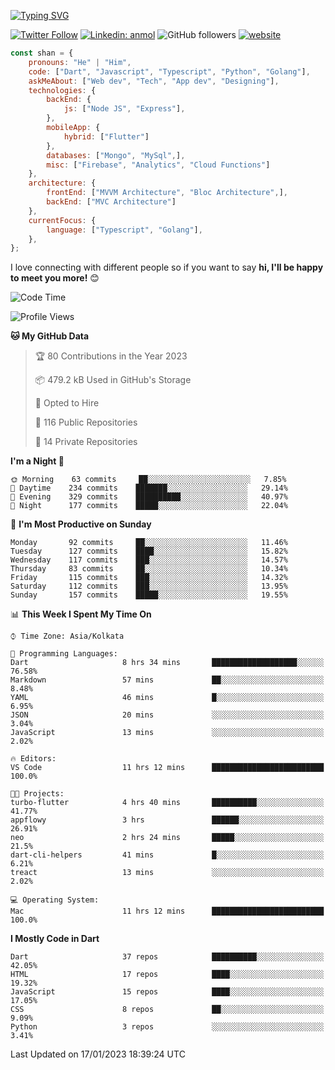 [![Typing SVG](https://readme-typing-svg.herokuapp.com?lines=Hey%2C+I'm+Shan;I+am+a+Full+Stack+Developer)](https://git.io/typing-svg)

<!-- <img align='right' src="https://media.giphy.com/media/M9gbBd9nbDrOTu1Mqx/giphy.gif" width="230"> -->

[![Twitter Follow](https://img.shields.io/twitter/follow/shan__shaji?style=flat)](https://twitter.com/intent/follow?screen_name=shan__shaji)
[![Linkedin: anmol](https://img.shields.io/badge/shan-shaji?style=flat-square&logo=Linkedin&logoColor=white&link=https://www.linkedin.com/in/shan-shaji/)](https://www.linkedin.com/in/shan-shaji/)
![GitHub followers](https://img.shields.io/github/followers/shan-shaji?label=Follow&style=social)
[![website](https://img.shields.io/badge/Website-46a2f1.svg?&style=flat-square&logo=Google-Chrome&logoColor=white&link=http://shan-shaji.github.io/)](http://shan-shaji.github.io/)




```javascript
const shan = {
    pronouns: "He" | "Him",
    code: ["Dart", "Javascript", "Typescript", "Python", "Golang"],
    askMeAbout: ["Web dev", "Tech", "App dev", "Designing"],
    technologies: {
        backEnd: {
            js: ["Node JS", "Express"],
        },
        mobileApp: {
            hybrid: ["Flutter"]
        },
        databases: ["Mongo", "MySql",],
        misc: ["Firebase", "Analytics", "Cloud Functions"]
    },
    architecture: {
        frontEnd: ["MVVM Architecture", "Bloc Architecture",],
        backEnd: ["MVC Architecture"]
    },
    currentFocus: {
        language: ["Typescript", "Golang"],
    },
};
```

I love connecting with different people</b> so if you want to say <b>hi, I'll be happy to meet you more!</b> 😊</em>


<!--START_SECTION:waka-->
![Code Time](http://img.shields.io/badge/Code%20Time-1%2C685%20hrs%207%20mins-blue)

![Profile Views](http://img.shields.io/badge/Profile%20Views-46-blue)

**🐱 My GitHub Data** 

> 🏆 80 Contributions in the Year 2023
 > 
> 📦 479.2 kB Used in GitHub's Storage 
 > 
> 💼 Opted to Hire
 > 
> 📜 116 Public Repositories 
 > 
> 🔑 14 Private Repositories  
 > 
**I'm a Night 🦉** 

```text
🌞 Morning    63 commits     ██░░░░░░░░░░░░░░░░░░░░░░░   7.85% 
🌆 Daytime    234 commits    ███████░░░░░░░░░░░░░░░░░░   29.14% 
🌃 Evening    329 commits    ██████████░░░░░░░░░░░░░░░   40.97% 
🌙 Night      177 commits    █████░░░░░░░░░░░░░░░░░░░░   22.04%

```
📅 **I'm Most Productive on Sunday** 

```text
Monday       92 commits     ██░░░░░░░░░░░░░░░░░░░░░░░   11.46% 
Tuesday      127 commits    ████░░░░░░░░░░░░░░░░░░░░░   15.82% 
Wednesday    117 commits    ███░░░░░░░░░░░░░░░░░░░░░░   14.57% 
Thursday     83 commits     ██░░░░░░░░░░░░░░░░░░░░░░░   10.34% 
Friday       115 commits    ███░░░░░░░░░░░░░░░░░░░░░░   14.32% 
Saturday     112 commits    ███░░░░░░░░░░░░░░░░░░░░░░   13.95% 
Sunday       157 commits    █████░░░░░░░░░░░░░░░░░░░░   19.55%

```


📊 **This Week I Spent My Time On** 

```text
⌚︎ Time Zone: Asia/Kolkata

💬 Programming Languages: 
Dart                     8 hrs 34 mins       ███████████████████░░░░░░   76.58% 
Markdown                 57 mins             ██░░░░░░░░░░░░░░░░░░░░░░░   8.48% 
YAML                     46 mins             █░░░░░░░░░░░░░░░░░░░░░░░░   6.95% 
JSON                     20 mins             ░░░░░░░░░░░░░░░░░░░░░░░░░   3.04% 
JavaScript               13 mins             ░░░░░░░░░░░░░░░░░░░░░░░░░   2.02%

🔥 Editors: 
VS Code                  11 hrs 12 mins      █████████████████████████   100.0%

🐱‍💻 Projects: 
turbo-flutter            4 hrs 40 mins       ██████████░░░░░░░░░░░░░░░   41.77% 
appflowy                 3 hrs               ██████░░░░░░░░░░░░░░░░░░░   26.91% 
neo                      2 hrs 24 mins       █████░░░░░░░░░░░░░░░░░░░░   21.5% 
dart-cli-helpers         41 mins             █░░░░░░░░░░░░░░░░░░░░░░░░   6.21% 
treact                   13 mins             ░░░░░░░░░░░░░░░░░░░░░░░░░   2.02%

💻 Operating System: 
Mac                      11 hrs 12 mins      █████████████████████████   100.0%

```

**I Mostly Code in Dart** 

```text
Dart                     37 repos            ██████████░░░░░░░░░░░░░░░   42.05% 
HTML                     17 repos            ████░░░░░░░░░░░░░░░░░░░░░   19.32% 
JavaScript               15 repos            ████░░░░░░░░░░░░░░░░░░░░░   17.05% 
CSS                      8 repos             ██░░░░░░░░░░░░░░░░░░░░░░░   9.09% 
Python                   3 repos             ░░░░░░░░░░░░░░░░░░░░░░░░░   3.41%

```



 Last Updated on 17/01/2023 18:39:24 UTC
<!--END_SECTION:waka-->

